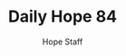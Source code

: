 ---
image: /assets/img/daily-hope-default-artwork.png
title: Daily Hope 84
number: 84
categories:
  - Daily Hope
author: Hope Staff
notes: Daily Hope 84
embed: >-
  <iframe style="border-radius:12px" src="https://open.spotify.com/embed/episode/3uhDm2HAsoYklSXEo3jOso?utm_source=generator" width="100%" height="352" frameBorder="0" allowfullscreen="" allow="autoplay; clipboard-write; encrypted-media; fullscreen; picture-in-picture" loading="lazy"></iframe>
---